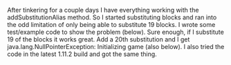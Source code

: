 After tinkering for a couple days I have everything working with the addSubstitutionAlias method. So I started substituting blocks and ran into the odd limitation of only being able to substitute 19 blocks. I wrote some test/example code to show the problem (below). Sure enough, if I substitute 19 of the blocks it works great. Add a 20th substitution and I get java.lang.NullPointerException: Initializing game (also below). I also tried the code in the latest 1.11.2 build and got the same thing.
